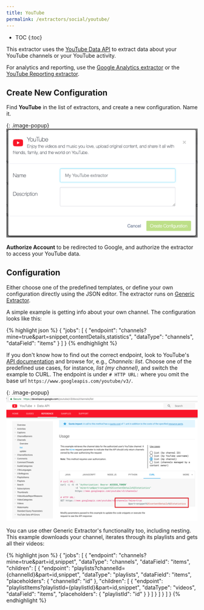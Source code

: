 ```yaml
---
title: YouTube
permalink: /extractors/social/youtube/
---
```


* TOC
{:toc}

This extractor uses the [YouTube Data API](https://developers.google.com/youtube/v3/docs/) to extract data
about your YouTube channels or your YouTube activity.

For analytics and reporting, use the [Google Analytics extractor](/extractors/marketing-sales/google-analytics/) or the 
[YouTube Reporting extractor](https://github.com/blueskydigital/keboola-ex-youtube-reporting/blob/master/README.md).

## Create New Configuration
Find **YouTube** in the list of extractors, and create a new configuration. Name it.

{: .image-popup}
![Screenshot - Create configuration](/extractors/social/youtube/ui_new_config.png)

**Authorize Account** to be redirected to Google, and authorize the extractor to access your YouTube data.

## Configuration
Either choose one of the predefined templates, or define your own configuration directly using the JSON editor. 
The extractor runs on [Generic Extractor](https://developers.keboola.com/extend/generic-extractor/).

A simple example is getting info about your own channel. The configuration looks like this:

{% highlight json %}
{
  "jobs": [
    {
      "endpoint": "channels?mine=true&part=snippet,contentDetails,statistics",
      "dataType": "channels",
      "dataField": "items"
    }
  ]
}
{% endhighlight %}

If you don't know how to find out the correct endpoint, look to YouTube's [API documentation](https://developers.google.com/youtube/v3/docs/) and browse for, e.g., *Channels: list*. 
Choose one of the predefined use cases, for instance, *list (my channel)*, and switch the example to CURL. 
The endpoint is under `# HTTP URL:` where you omit the base url `https://www.googleapis.com/youtube/v3/`.

{: .image-popup}
![Screenshot - Create configuration](/extractors/social/youtube/api_sample.png)

You can use other Generic Extractor's functionality too, including nesting. This example downloads your channel, iterates through its playlists and gets all their videos:

{% highlight json %}
{
  "jobs": [
    {
      "endpoint": "channels?mine=true&part=id,snippet",
      "dataType": "channels",
      "dataField": "items",
      "children": [
        {
          "endpoint": "playlists?channelId={channelId}&part=id,snippet",
          "dataType": "playlists",
          "dataField": "items",
          "placeholders": {
            "channelId": "id"
          },
          "children": [
            {
              "endpoint": "playlistItems?playlistId={playlistId}&part=id,snippet",
              "dataType": "videos",
              "dataField": "items",
              "placeholders": {
                "playlistId": "id"
              }
            }
          ]
        }
      ]
    }
  ]
}
{% endhighlight %}